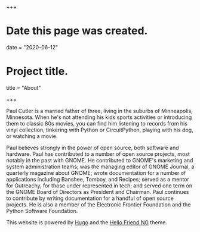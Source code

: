 +++
# Date this page was created.
date = "2020-06-12"

# Project title.
title = "About"

+++

Paul Cutler is a married father of three, living in the suburbs of Minneapolis, Minnesota. When he's not attending his kids sports activities or introducing them to classic 80s movies, you can find him listening to records from his vinyl collection, tinkering with Python or CircuitPython, playing with his dog, or watching a movie.

Paul believes strongly in the power of open source, both software and hardware. Paul has contributed to a number of open source projects, most notably in the past with GNOME. He contributed to GNOME's marketing and system administration teams; was the managing editor of GNOME Journal, a quarterly magazine about GNOME; wrote documentation for a number of applications including Banshee, Tomboy, and Recipes; served as a mentor for Outreachy, for those under represented in tech; and served one term on the GNOME Board of Directors as President and Chairman. Paul continues to contribute by writing documentation for a handful of open source projects. He is also a member of the Electronic Frontier Foundation and the Python Software Foundation. 

This website is powered by [Hugo](https://gohugo.io) and the [Hello Friend NG](https://github.com/rhazdon/hugo-theme-hello-friend-ng) theme.